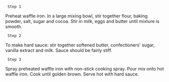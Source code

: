      Step 1
Preheat waffle iron. In a large mixing bowl, stir together flour, baking powder, salt, sugar and cocoa. Stir in milk, eggs and butter until mixture is smooth.

     Step 2
To make hard sauce: stir together softened butter, confectioners' sugar, vanilla extract and milk. Sauce should be fairly stiff.

     Step 3
Spray preheated waffle iron with non-stick cooking spray. Pour mix onto hot waffle iron. Cook until golden brown. Serve hot with hard sauce.
